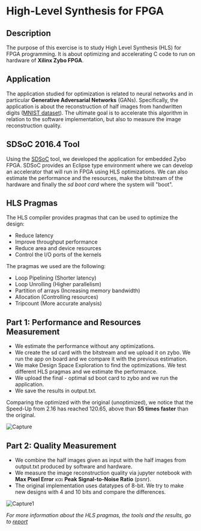 # High-Level Synthesis for FPGA

## Description
The purpose of this exercise is to study High Level Synthesis (HLS) for FPGA programming. 
It is about optimizing and accelerating C code to run on hardware of **Xilinx Zybo FPGA**.

## Application
The application studied for optimization is related to neural networks and in particular **Generative Adversarial Networks** (GANs). 
Specifically, the application is about the reconstruction of half images from handwritten digits ([MNIST dataset](https://en.wikipedia.org/wiki/MNIST_database)). 
The ultimate goal is to accelerate this algorithm in relation to the software implementation, but also to measure the image reconstruction quality.

## SDSoC 2016.4 Tool
Using the [SDSoC](https://www.xilinx.com/support/download/index.html/content/xilinx/en/downloadNav/vitis/archive-sdsoc.html) tool, we developed the application for embedded Zybo FPGA. SDSoC provides an Eclipse type environment where we can develop an accelerator that will run in FPGA using HLS optimizations.
We can also estimate the performance and the resources, make the bitstream of the hardware and finally the *sd boot card* where the system will "boot".

## HLS Pragmas
The HLS compiler provides pragmas that can be used to optimize the design:
* Reduce latency
* Improve throughput performance
* Reduce area and device resources
* Control the I/O ports of the kernels

The pragmas we used are the following:
* Loop Pipelining (Shorter latency)
* Loop Unrolling (Higher parallelism)
* Partition of arrays (Increasing memory bandwidth)
* Allocation (Controlling resources)
* Tripcount (More accurate analysis)

## Part 1: Performance and Resources Measurement
* We estimate the performance without any optimizations.
* We create the sd card with the bitstream and we upload it on zybo. We run the app on board and we compare it with the previous estimation.
* We make Design Space Exploration to find the optimizations. We test different HLS pragmas and we estimate the performance.
* We upload the final - optimal sd boot card to zybo and we run the application.
* We save the results in output.txt.

Comparing the optimized with the original (unoptimized), we notice that the Speed-Up from 2.16 has reached 120.65, above than **55 times faster** than the original.

![Capture](https://user-images.githubusercontent.com/50949470/111984741-71377a00-8b14-11eb-8d8d-15eb2477bd00.PNG)

## Part 2: Quality Measurement
* We combine the half images given as input with the half images from output.txt produced by software and hardware.
* We measure the image reconstruction quality via jupyter notebook with **Max Pixel Error** και **Peak Signal-to-Noise Ratio** (psnr).
* The original implementation uses datatypes of 8-bit. We try to make new designs with 4 and 10 bits and compare the differences.

![Capture1](https://user-images.githubusercontent.com/50949470/111987471-f1abaa00-8b17-11eb-8d97-6207584f00f5.PNG)

*For more information about the HLS pragmas, the tools and the results, go to [report](https://github.com/chrisbetze/Embedded-System-Design/blob/df178fb8ff901ada9729b0ebc322c05afa57ccf4/Lab4/report.pdf)*
